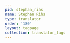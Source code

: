 ```yaml
---
pid: stephan_rihs
name: Stephan Rihs
type: translator
order: '180'
layout: tagpage
collection: translator_tags
---
```

